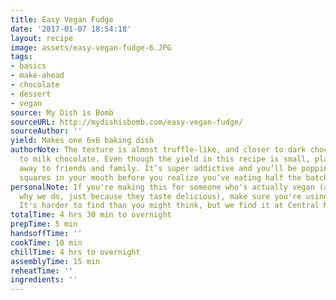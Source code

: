 ```yaml
---
title: Easy Vegan Fudge
date: '2017-01-07 18:54:18'
layout: recipe
image: assets/easy-vegan-fudge-6.JPG
tags:
- basics
- make-ahead
- chocolate
- dessert
- vegan
source: My Dish is Bomb
sourceURL: http://mydishisbomb.com/easy-vegan-fudge/
sourceAuthor: ''
yield: Makes one 6x6 baking dish
authorNote: The texture is almost truffle-like, and closer to dark chocolate than
  to milk chocolate. Even though the yield in this recipe is small, plan to give some
  away to friends and family. It’s super addictive and you’ll be popping those fudge
  squares in your mouth before you realize you’ve eating half the batch.
personalNote: If you're making this for someone who's actually vegan (as opposed to
  why we do, just because they taste delicious), make sure you're using vegan chocolate.
  It's harder to find than you might think, but we find it at Central Market.
totalTime: 4 hrs 30 min to overnight
prepTime: 5 min
handsoffTime: ''
cookTime: 10 min
chillTime: 4 hrs to overnight
assemblyTime: 15 min
reheatTime: ''
ingredients: ''
---
```

